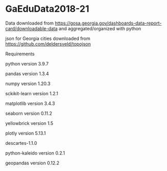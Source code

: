 # GaEduData2018-21
 
Data downloaded from https://gosa.georgia.gov/dashboards-data-report-card/downloadable-data and aggregated/organized with python

json for Georgia cities downloaded from https://github.com/deldersveld/topojson



Requirements

python version 3.9.7

pandas version 1.3.4

numpy version 1.20.3

sckikit-learn version 1.2.1

matplotlib version 3.4.3

seaborn version 0.11.2

yellowbrick version 1.5

plotly version 5.13.1

descartes-1.1.0

python-kaleido version 0.2.1

geopandas version 0.12.2



